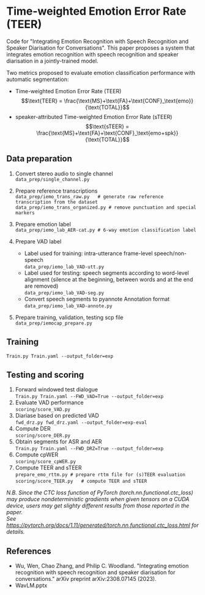 # Time-weighted Emotion Error Rate (TEER)  
Code for "Integrating Emotion Recognition with Speech Recognition and Speaker Diarisation for Conversations". 
This paper proposes a system that integrates emotion recognition with speech recognition and speaker diarisation in a jointly-trained model.  

Two metrics proposed to evaluate emotion classification performance with automatic segmentation:  
  - Time-weighted Emotion Error Rate (TEER)  
    $$\text{TEER} = \frac{\text{MS}+\text{FA}+\text{CONF}_\text{emo}}{\text{TOTAL}}$$
  - speaker-attributed Time-weighted Emotion Error Rate (sTEER) 
    $$\text{sTEER} = \frac{\text{MS}+\text{FA}+\text{CONF}_\text{emo+spk}}{\text{TOTAL}}$$
    


## Data preparation
1. Convert stereo audio to single channel  
  `data_prep/single_channel.py`  

2. Prepare reference transcriptions   
    `data_prep/iemo_trans_raw.py   # generate raw reference transcription from the dataset`  
    `data_prep/iemo_trans_organized.py # remove punctuation and special markers`  

3. Prepare emotion label  
    `data_prep/iemo_lab_AER-cat.py # 6-way emotion classification label`  

4. Prepare VAD label  
    - Label used for training: intra-utterance frame-level speech/non-speech    
    `data_prep/iemo_lab_VAD-utt.py`  
    - Label used for testing: speech segments according to word-level alignment (silence at the beginning, between words and at the end are removed)  
    `data_prep/iemo_lab_VAD-seg.py`
    - Convert speech segments to pyannote Annotation format  
    `data_prep/iemo_lab_VAD-annote.py`

5. Prepare training, validation, testing scp file  
    `data_prep/iemocap_prepare.py`

## Training
`Train.py Train.yaml --output_folder=exp`

## Testing and scoring
1. Forward windowed test dialogue  
   `Train.py Train.yaml --FWD_VAD=True --output_folder=exp`    
2. Evaluate VAD performance     
 `scoring/score_VAD.py`   
3. Diariase based on predicted VAD  
 `fwd_drz.py fwd_drz.yaml --output_folder=exp-eval `  
4. Compute DER   
  `scoring/score_DER.py`   
5. Obtain segments for ASR and AER  
  `Train.py Train.yaml --FWD_DRZ=True --output_folder=exp`  
6. Compute cpWER  
   `scoring/score_cpWER.py`   
7. Compute TEER and sTEER  
 `prepare_emo_rttm.py # prepare rttm file for (s)TEER evaluation`  
 `scoring/score_TEER.py   # compute TEER and sTEER`  

*N.B. Since the CTC loss function of PyTorch (torch.nn.functional.ctc_loss) may produce nondeterministic gradients when given tensors on a CUDA device, users may get slighty different results from those reported in the paper.   
See https://pytorch.org/docs/1.11/generated/torch.nn.functional.ctc_loss.html for details.*

## References
- Wu, Wen, Chao Zhang, and Philip C. Woodland. "Integrating emotion recognition with speech recognition and speaker diarisation for conversations." arXiv preprint arXiv:2308.07145 (2023).
- WavLM.pptx

